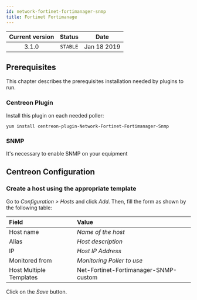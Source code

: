 ```yaml
---
id: network-fortinet-fortimanager-snmp
title: Fortinet Fortimanage
---
```


| Current version | Status | Date |
| :-: | :-: | :-: |
| 3.1.0 | `STABLE` | Jan 18 2019 |

## Prerequisites

This chapter describes the prerequisites installation needed by plugins to run.

### Centreon Plugin

Install this plugin on each needed poller:

``` shell
yum install centreon-plugin-Network-Fortinet-Fortimanager-Snmp
```

### SNMP

It's necessary to enable SNMP on your equipment

## Centreon Configuration

### Create a host using the appropriate template

Go to *Configuration \> Hosts* and click *Add*. Then, fill the form as shown by the following table:

| Field                   | Value                                 |
| :---------------------- | :------------------------------------ |
| Host name               | *Name of the host*                    |
| Alias                   | *Host description*                    |
| IP                      | *Host IP Address*                     |
| Monitored from          | *Monitoring Poller to use*            |
| Host Multiple Templates | Net-Fortinet-Fortimanager-SNMP-custom |

Click on the *Save* button.

